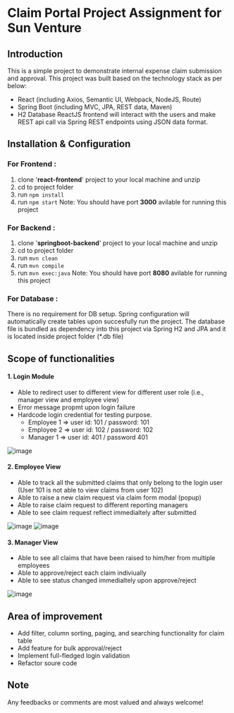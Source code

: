 # Claim Portal Project Assignment for Sun Venture

## Introduction
This is a simple project to demonstrate internal expense claim submission and approval. This project was built based on the technology stack as per below:
  - React (including Axios, Semantic UI, Webpack, NodeJS, Route) 
  - Spring Boot (including MVC, JPA, REST data, Maven)
  - H2 Database
ReactJS frontend will interact with the users and make REST api call via Spring REST endpoints using JSON data format.

## Installation & Configuration
### For Frontend : 
1. clone '**react-frontend**' project to your local machine and unzip
2. cd to project folder
3. run `npm install`
4. run `npm start`
Note: You should have port **3000** avilable for running this project
### For Backend : 
1. clone '**springboot-backend**' project to your local machine and unzip
2. cd to project folder
3. run `mvn clean`
4. run `mvn compile`
5. run `mvn exec:java`
Note: You should have port **8080** avilable for running this project
### For Database : 
There is no requirement for DB setup. Spring configuration will automatically create tables upon succesfully run the project. 
The database file is bundled as dependency into this project via Spring H2 and JPA and it is located inside project folder (*.db file)

## Scope of functionalities 
#### 1. Login Module

   - Able to redirect user to different view for different user role (i.e., manager view and employee view)
   - Error message propmt upon login failure
   - Hardcode login credential for testing purpose.
       * Employee 1 => user id: 101 / password: 101
       * Employee 2 => user id: 102 / password: 102
       * Manager 1 => user id: 401 / password 401
         
![image](https://github.com/joebkk/claim-portal/assets/64820995/414e7e81-9f43-4886-99ea-2cdd314db5f7)

#### 2. Employee View
   - Able to track all the submitted claims that only belong to the login user (User 101 is not able to view claims from user 102)
   - Able to raise a new claim request via claim form modal (popup)
   - Able to raise claim request to different reporting managers
   - Able to see claim request reflect immedialtely after submitted 

![image](https://github.com/joebkk/claim-portal/assets/64820995/05673af5-4050-4cc0-a211-7957bb4be3a6)
![image](https://github.com/joebkk/claim-portal/assets/64820995/25a2457c-3ded-4886-bd2f-81051ae63798)

#### 3. Manager View
   - Able to see all claims that have been raised to him/her from multiple employees
   - Able to approve/reject each claim indiviually
   - Able to see status changed immedialtely upon approve/reject
     
![image](https://github.com/joebkk/claim-portal/assets/64820995/d25de09c-6f2a-4d0e-bafb-35c5b031645e)

## Area of improvement
- Add filter, column sorting, paging, and searching functionality for claim table
- Add feature for bulk approval/reject
- Implement full-fledged login validation
- Refactor soure code
  
## Note
Any feedbacks or comments are most valued and always welcome!
